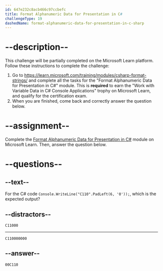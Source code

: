 ```yaml
---
id: 647e232c8acb466c97ccbefc
title: Format Alphanumeric Data for Presentation in C#
challengeType: 19
dashedName: format-alphanumeric-data-for-presentation-in-c-sharp
---
```


# --description--

This challenge will be partially completed on the Microsoft Learn platform. Follow these instructions to complete the challenge:

1. Go to <a href="https://learn.microsoft.com/training/modules/csharp-format-strings/" target="_blank" rel="noreferrer">https://learn.microsoft.com/training/modules/csharp-format-strings/</a> and complete all the tasks for the "Format Alphanumeric Data for Presentation in C#" module. This is **required** to earn the "Work with Variable Data in C# Console Applications" trophy on Microsoft Learn, and qualify for the certification exam.
1. When you are finished, come back and correctly answer the question below.

# --assignment--

Complete the <a href="https://learn.microsoft.com/training/modules/csharp-format-strings/" target="_blank" rel="noreferrer">Format Alphanumeric Data for Presentation in C#</a> module on Microsoft Learn. Then, answer the question below.

# --questions--

## --text--

For the C# code `Console.WriteLine("C110".PadLeft(6, '0'));`, which is the expected output?

## --distractors--

`C11000`

---

`C110000000`

## --answer--

`00C110`

